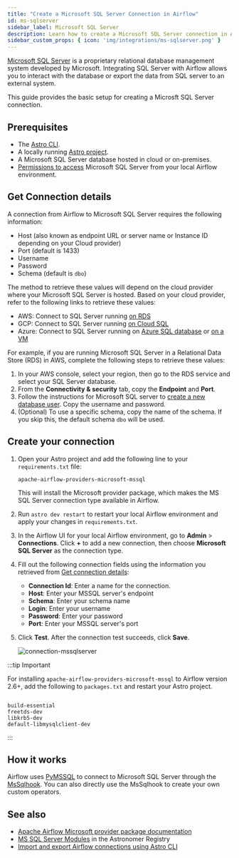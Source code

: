 ```yaml
---
title: "Create a Microsoft SQL Server Connection in Airflow"
id: ms-sqlserver
sidebar_label: Microsoft SQL Server
description: Learn how to create a Microsoft SQL Server connection in Airflow.
sidebar_custom_props: { icon: 'img/integrations/ms-sqlserver.png' }
---
```


[Microsoft SQL Server](https://www.microsoft.com/en-in/sql-server/sql-server-downloads) is a proprietary relational database management system developed by Microsoft. Integrating SQL Server with Airflow allows you to interact with the database or export the data from SQL server to an external system.

This guide provides the basic setup for creating a Microsft SQL Server connection. 

## Prerequisites

- The [Astro CLI](https://docs.astronomer.io/astro/cli/overview).
- A locally running [Astro project](https://docs.astronomer.io/astro/cli/get-started-cli).
- A Microsoft SQL Server database hosted in cloud or on-premises.
- [Permissions to access](https://www.w3computing.com/sqlserver2012/managing-permissions-using-management-studio/) Microsoft SQL Server from your local Airflow environment.

## Get Connection details

A connection from Airflow to Microsoft SQL Server requires the following information:

- Host (also known as endpoint URL or server name or Instance ID depending on your Cloud provider)
- Port (default is 1433)
- Username
- Password
- Schema (default is `dbo`)

The method to retrieve these values will depend on the cloud provider where your Microsoft SQL Server is hosted. Based on your cloud provider, refer to the following links to retrieve these values:

- AWS: Connect to SQL Server running [on RDS](https://aws.amazon.com/getting-started/hands-on/create-microsoft-sql-db/)
- GCP: Connect to SQL Server running [on Cloud SQL](https://cloud.google.com/sql/docs/sqlserver/quickstarts)
- Azure: Connect to SQL Server running on [Azure SQL database](https://learn.microsoft.com/en-us/azure/azure-sql/database/connect-query-ssms?view=azuresql-mi) or [on a VM](https://learn.microsoft.com/en-us/azure/azure-sql/virtual-machines/windows/ways-to-connect-to-sql?view=azuresql-vm)

For example, if you are running Microsoft SQL Server in a Relational Data Store (RDS) in AWS, complete the following steps to retrieve these values:

1. In your AWS console, select your region, then go to the RDS service and select your SQL Server database.
2. From the **Connectivity & security** tab, copy the **Endpoint** and **Port**.
3. Follow the instructions for Microsoft SQL server to [create a new database user](https://learn.microsoft.com/en-us/sql/relational-databases/security/authentication-access/create-a-database-user?view=sql-server-ver16). Copy the username and password.
4. (Optional) To use a specific schema, copy the name of the schema. If you skip this, the default schema `dbo` will be used.


## Create your connection

1. Open your Astro project and add the following line to your `requirements.txt` file:

    ```
    apache-airflow-providers-microsoft-mssql
    ```

    This will install the Microsoft provider package, which makes the MS SQL Server connection type available in Airflow.

2. Run `astro dev restart` to restart your local Airflow environment and apply your changes in `requirements.txt`.

3. In the Airflow UI for your local Airflow environment, go to **Admin** > **Connections**. Click **+** to add a new connection, then choose **Microsoft SQL Server** as the connection type.

4. Fill out the following connection fields using the information you retrieved from [Get connection details](#get-connection-details):

    - **Connection Id**: Enter a name for the connection.
    - **Host**: Enter your MSSQL server's endpoint
    - **Schema**: Enter your schema name
    - **Login**: Enter your username
    - **Password**: Enter your password
    - **Port**: Enter your MSSQL server's port

5. Click **Test**. After the connection test succeeds, click **Save**.

    ![connection-mssqlserver](/img/examples/connection-ms-sqlserver.png)

:::tip Important

For installing `apache-airflow-providers-microsoft-mssql` to Airflow version 2.6+, add the following to `packages.txt` and restart your Astro project.

```

build-essential
freetds-dev
libkrb5-dev
default-libmysqlclient-dev

```

:::

## How it works

Airflow uses [PyMSSQL](https://pypi.org/project/pymssql/) to connect to Microsoft SQL Server through the [MsSqlhook](https://airflow.apache.org/docs/apache-airflow-providers-microsoft-mssql/1.0.0/_api/airflow/providers/microsoft/mssql/hooks/mssql/index.html). You can also directly use the MsSqlhook to create your own custom operators.

## See also

- [Apache Airflow Microsoft provider package documentation](https://airflow.apache.org/docs/apache-airflow-providers-microsoft-mssql/stable/index.html)
- [MS SQL Server Modules](https://registry.astronomer.io/modules?query=mssql) in the Astronomer Registry
- [Import and export Airflow connections using Astro CLI](https://docs.astronomer.io/astro/import-export-connections-variables#using-the-astro-cli-local-environments-only)
